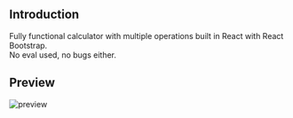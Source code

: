## Introduction
Fully functional calculator with multiple operations built in React with React Bootstrap. \
No eval used, no bugs either. 

## Preview
![preview](https://github.com/user-attachments/assets/d009857e-c083-4c25-93ac-3ebd09a685f5)
